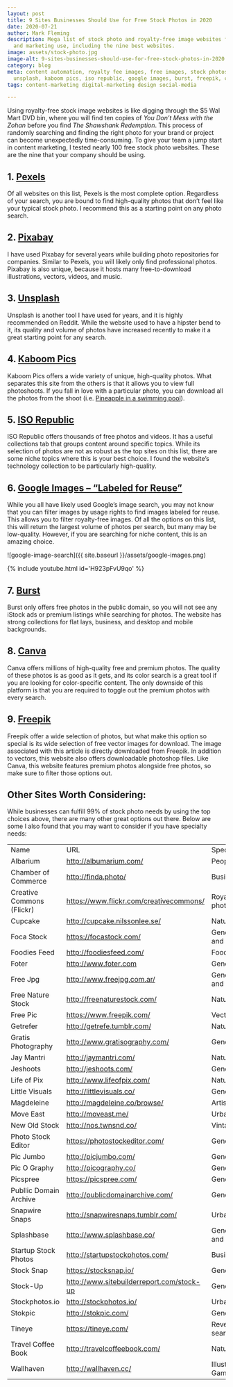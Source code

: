 ```yaml
---
layout: post
title: 9 Sites Businesses Should Use for Free Stock Photos in 2020
date: 2020-07-21
author: Mark Fleming
description: Mega list of stock photo and royalty-free image websites for business
  and marketing use, including the nine best websites.
image: assets/stock-photo.jpg
image-alt: 9-sites-businesses-should-use-for-free-stock-photos-in-2020
category: blog
meta: content automation, royalty fee images, free images, stock photos, pexels, pixabay,
  unsplash, kaboom pics, iso republic, google images, burst, freepik, canva
tags: content-marketing digital-marketing design social-media

---
```

Using royalty-free stock image websites is like digging through the $5 Wal Mart DVD bin, where you will find ten copies of <i>You Don’t Mess with the Zohan</i> before you find <i>The Shawshank Redemption</i>. This process of randomly searching and finding the right photo for your brand or project can become unexpectedly time-consuming. To give your team a jump start in content marketing, I tested nearly 100 free stock photo websites. These are the nine that your company should be using.

## 1. [Pexels](http://www.pexels.com/)

Of all websites on this list, Pexels is the most complete option. Regardless of your search, you are bound to find high-quality photos that don’t feel like your typical stock photo. I recommend this as a starting point on any photo search.

## 2. [Pixabay](http://pixabay.com/)

I have used Pixabay for several years while building photo repositories for companies. Similar to Pexels, you will likely only find professional photos. Pixabay is also unique, because it hosts many free-to-download illustrations, vectors, videos, and music.

## 3. [Unsplash](https://unsplash.com/)

Unsplash is another tool I have used for years, and it is highly recommended on Reddit. While the website used to have a hipster bend to it, its quality and volume of photos have increased recently to make it a great starting point for any search.

## 4. [Kaboom Pics](http://kaboompics.com/)

Kaboom Pics offers a wide variety of unique, high-quality photos. What separates this site from the others is that it allows you to view full photoshoots. If you fall in love with a particular photo, you can download all the photos from the shoot (i.e. [Pineapple in a swimming pool](https://kaboompics.com/photoshoot/pineapple-in-a-swimming-pool)).

## 5. [ISO Republic](http://isorepublic.com/)

ISO Republic offers thousands of free photos and videos. It has a useful collections tab that groups content around specific topics. While its selection of photos are not as robust as the top sites on this list, there are some niche topics where this is your best choice. I found the website’s technology collection to be particularly high-quality.

## 6. [Google Images – “Labeled for Reuse”](https://www.google.com/imghp)

While you all have likely used Google’s image search, you may not know that you can filter images by usage rights to find images labeled for reuse. This allows you to filter royalty-free images. Of all the options on this list, this will return the largest volume of photos per search, but many may be low-quality. However, if you are searching for niche content, this is an amazing choice.

![google-image-search]({{ site.baseurl }}/assets/google-images.png)

{% include youtube.html id='H923pFvU9qo' %}

## 7. [Burst](https://burst.shopify.com/)

Burst only offers free photos in the public domain, so you will not see any iStock ads or premium listings while searching for photos. The website has strong collections for flat lays, business, and desktop and mobile backgrounds.

## 8. [Canva](https://www.canva.com/photos/)

Canva offers millions of high-quality free and premium photos. The quality of these photos is as good as it gets, and its color search is a great tool if you are looking for color-specific content. The only downside of this platform is that you are required to toggle out the premium photos with every search.

## 9. [Freepik](https://www.freepik.com/)

Freepik offer a wide selection of photos, but what make this option so special is its wide selection of free vector images for download. The image associated with this article is directly downloaded from Freepik. In addition to vectors, this website also offers downloadable photoshop files. Like Canva, this website features premium photos alongside free photos, so make sure to filter those options out.

## Other Sites Worth Considering:

While businesses can fulfill 99% of stock photo needs by using the top choices above, there are many other great options out there. Below are some I also found that you may want to consider if you have specialty needs:

|  |  |  |
| --- | --- | --- |
| Name | URL | Specialty |
| Albarium | http://albumarium.com/ | People |
| Chamber of Commerce | http://finda.photo/ | Business |
| Creative Commons (Flickr) | https://www.flickr.com/creativecommons/ | Royalty-free photos |
| Cupcake | http://cupcake.nilssonlee.se/ | Nature, Urban |
| Foca Stock | https://focastock.com/ | General Photo and Video |
| Foodies Feed | http://foodiesfeed.com/ | Food |
| Foter | http://www.foter.com | General Photo |
| Free Jpg | http://www.freejpg.com.ar/ | General Photo and Video |
| Free Nature Stock | http://freenaturestock.com/ | Nature |
| Free Pic | https://www.freepik.com/ | Vector Images |
| Getrefer | http://getrefe.tumblr.com/ | Nature |
| Gratis Photography | http://www.gratisography.com/ | General Photo |
| Jay Mantri | http://jaymantri.com/ | Nature |
| Jeshoots | http://jeshoots.com/ | General Photo |
| Life of Pix | http://www.lifeofpix.com/ | Nature, Urban |
| Little Visuals | http://littlevisuals.co/ | General Photo |
| Magdeleine | http://magdeleine.co/browse/ | Artistic |
| Move East | http://moveast.me/ | Urban |
| New Old Stock | http://nos.twnsnd.co/ | Vintage |
| Photo Stock Editor | https://photostockeditor.com/ | General Photo |
| Pic Jumbo | http://picjumbo.com/ | General Photo |
| Pic O Graphy | http://picography.co/ | General Photo |
| Picspree | https://picspree.com/ | General Photo |
| Publlic Domain Archive | http://publicdomainarchive.com/ | General Photo |
| Snapwire Snaps | http://snapwiresnaps.tumblr.com/ | Urban |
| Splashbase | http://www.splashbase.co/ | General Photo and Video |
| Startup Stock Photos | http://startupstockphotos.com/ | Business |
| Stock Snap | https://stocksnap.io/ | General Photo |
| Stock-Up | http://www.sitebuilderreport.com/stock-up | General Photo |
| Stockphotos.io | http://stockphotos.io/ | Urban |
| Stokpic | http://stokpic.com/ | General Photo |
| Tineye | https://tineye.com/ | Reverse image search |
| Travel Coffee Book | http://travelcoffeebook.com/ | Nature |
| Wallhaven | http://wallhaven.cc/ | Illustration/Video Games |
